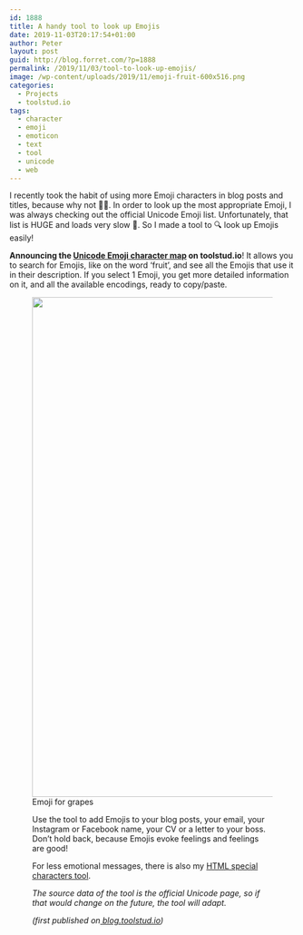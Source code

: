 ```yaml
---
id: 1888
title: A handy tool to look up Emojis
date: 2019-11-03T20:17:54+01:00
author: Peter
layout: post
guid: http://blog.forret.com/?p=1888
permalink: /2019/11/03/tool-to-look-up-emojis/
image: /wp-content/uploads/2019/11/emoji-fruit-600x516.png
categories:
  - Projects
  - toolstud.io
tags:
  - character
  - emoji
  - emoticon
  - text
  - tool
  - unicode
  - web
---
```

I recently took the habit of using more Emoji characters in blog posts and titles, because why not &#x1f937;&#x200d;&#x2640;&#xfe0f;. In order to look up the most appropriate Emoji, I was always checking out the&nbsp;official Unicode Emoji list. Unfortunately, that list is HUGE and loads very slow &#x1f40c;. So I made a tool to &#x1f50d; look up Emojis easily!

**Announcing the&nbsp;**[**Unicode Emoji character map**](https://toolstud.io/web/emoji.php)**&nbsp;on toolstud.io**! It allows you to search for Emojis, like on the word ‘fruit’, and see all the Emojis that use it in their description. If you select 1 Emoji, you get more detailed information on it, and all the available encodings, ready to copy/paste.<figure class="wp-block-image">

<img  width="1024" height="881" src="https://blog.forret.com/wp-content/uploads/2019/11/emoji-fruit-1024x881.png" alt="" class="wp-image-1889" srcset="https://blog.forret.com/wp-content/uploads/2019/11/emoji-fruit-1024x881.png 1024w, https://blog.forret.com/wp-content/uploads/2019/11/emoji-fruit-300x258.png 300w, https://blog.forret.com/wp-content/uploads/2019/11/emoji-fruit-768x661.png 768w, https://blog.forret.com/wp-content/uploads/2019/11/emoji-fruit-945x813.png 945w, https://blog.forret.com/wp-content/uploads/2019/11/emoji-fruit-600x516.png 600w, https://blog.forret.com/wp-content/uploads/2019/11/emoji-fruit.png 1330w" sizes="(max-width: 1024px) 100vw, 1024px" />    
Emoji for grapes   

Use the tool to add Emojis to your blog posts, your email, your Instagram or Facebook name, your CV or a letter to your boss. Don&#8217;t hold back, because Emojis evoke feelings and feelings are good!

For less emotional messages, there is also my [HTML special characters tool](https://blog.forret.com/2004/08/24/my-online-charmap-of-html-character-entities/).

_The source data of the tool is the official Unicode page, so if that would change on the future, the tool will adapt._

_(first published on_[ _blog.toolstud.io_](https://blog.toolstud.io/2019/11/03/use-more-emoji-characters/)_)_